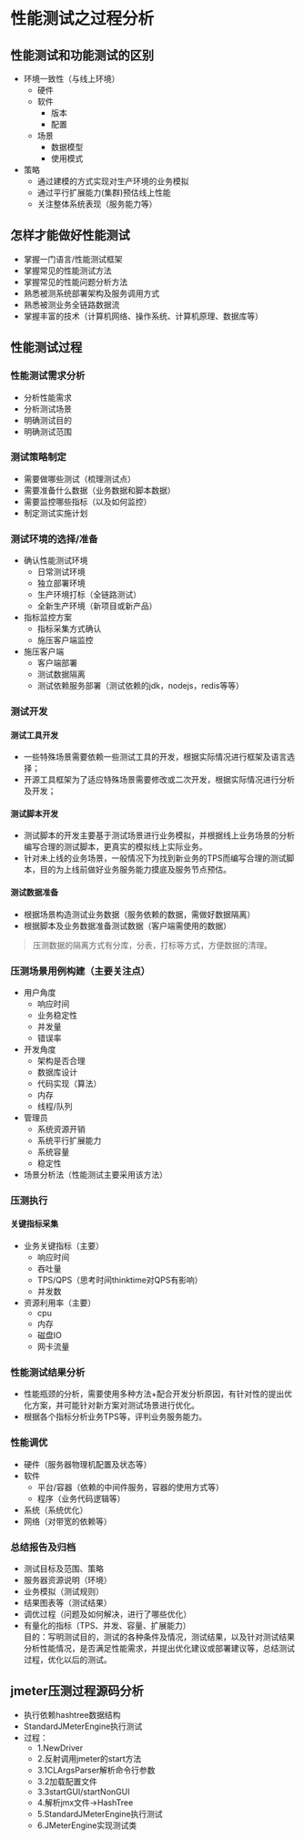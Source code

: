 # 性能测试之过程分析

## 性能测试和功能测试的区别
- 环境一致性（与线上环境）
  - 硬件
  - 软件
    - 版本
    - 配置
  - 场景
    - 数据模型
    - 使用模式
- 策略
  - 通过建模的方式实现对生产环境的业务模拟
  - 通过平行扩展能力(集群)预估线上性能
  - 关注整体系统表现（服务能力等）
  
## 怎样才能做好性能测试
- 掌握一门语言/性能测试框架
- 掌握常见的性能测试方法
- 掌握常见的性能问题分析方法
- 熟悉被测系统部署架构及服务调用方式
- 熟悉被测业务全链路数据流
- 掌握丰富的技术（计算机网络、操作系统、计算机原理、数据库等）

## 性能测试过程

### 性能测试需求分析
- 分析性能需求
- 分析测试场景
- 明确测试目的
- 明确测试范围

### 测试策略制定
- 需要做哪些测试（梳理测试点）
- 需要准备什么数据（业务数据和脚本数据）
- 需要监控哪些指标（以及如何监控）
- 制定测试实施计划

### 测试环境的选择/准备
- 确认性能测试环境
  - 日常测试环境
  - 独立部署环境
  - 生产环境打标（全链路测试）
  - 全新生产环境（新项目或新产品）
- 指标监控方案
  - 指标采集方式确认
  - 施压客户端监控
- 施压客户端
  - 客户端部署
  - 测试数据隔离
  - 测试依赖服务部署（测试依赖的jdk，nodejs，redis等等）

### 测试开发

#### 测试工具开发
- 一些特殊场景需要依赖一些测试工具的开发，根据实际情况进行框架及语言选择；
- 开源工具框架为了适应特殊场景需要修改或二次开发，根据实际情况进行分析及开发；

#### 测试脚本开发
- 测试脚本的开发主要基于测试场景进行业务模拟，并根据线上业务场景的分析编写合理的测试脚本，更真实的模拟线上实际业务。
- 针对未上线的业务场景，一般情况下为找到新业务的TPS而编写合理的测试脚本，目的为上线前做好业务服务能力摸底及服务节点预估。

#### 测试数据准备
- 根据场景构造测试业务数据（服务依赖的数据，需做好数据隔离）
- 根据脚本及业务数据准备测试数据（客户端需使用的数据）
> 压测数据的隔离方式有分库，分表，打标等方式，方便数据的清理。

### 压测场景用例构建（主要关注点）
- 用户角度
  - 响应时间
  - 业务稳定性
  - 并发量
  - 错误率
- 开发角度
  - 架构是否合理
  - 数据库设计
  - 代码实现（算法）
  - 内存
  - 线程/队列
- 管理员
  - 系统资源开销
  - 系统平行扩展能力
  - 系统容量
  - 稳定性
- 场景分析法（性能测试主要采用该方法）

### 压测执行

#### 关键指标采集
- 业务关键指标（主要）
  - 响应时间
  - 吞吐量
  - TPS/QPS（思考时间thinktime对QPS有影响）
  - 并发数
- 资源利用率（主要）
  - cpu
  - 内存
  - 磁盘IO
  - 网卡流量
  
### 性能测试结果分析
- 性能瓶颈的分析，需要使用多种方法+配合开发分析原因，有针对性的提出优化方案，并可能针对新方案对测试场景进行优化。
- 根据各个指标分析业务TPS等，评判业务服务能力。

### 性能调优
- 硬件（服务器物理机配置及状态等）
- 软件
  - 平台/容器（依赖的中间件服务，容器的使用方式等）
  - 程序（业务代码逻辑等）
- 系统（系统优化）
- 网络（对带宽的依赖等）

### 总结报告及归档
- 测试目标及范围、策略
- 服务器资源说明（环境）
- 业务模拟（测试规则）
- 结果图表等（测试结果）
- 调优过程（问题及如何解决，进行了哪些优化）
- 有量化的指标（TPS、并发、容量、扩展能力）  
目的：写明测试目的，测试的各种条件及情况，测试结果，以及针对测试结果分析性能情况，是否满足性能需求，并提出优化建议或部署建议等，总结测试过程，优化以后的测试。

## jmeter压测过程源码分析

- 执行依赖hashtree数据结构
- StandardJMeterEngine执行测试
- 过程：
	- 1.NewDriver
	-	2.反射调用jmeter的start方法
	-	3.1CLArgsParser解析命令行参数
	- 3.2加载配置文件
	- 3.3startGUI/startNonGUI
	- 4.解析jmx文件->HashTree
	- 5.StandardJMeterEngine执行测试
	- 6.JMeterEngine实现测试类
